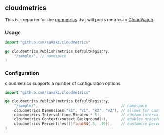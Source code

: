 cloudmetrics 
--------------

This is a reporter for the [go-metrics](https://github.com/rcrowley/go-metrics)
that will posts metrics to [CloudWatch](https://aws.amazon.com/cloudwatch/).

### Usage

```go
import "github.com/savaki/cloudmetrics"

go cloudmetrics.Publish(metrics.DefaultRegistry,
    "/sample/", // namespace
)
```

### Configuration

cloudmetrics supports a number of configuration options

```go
import "github.com/savaki/cloudmetrics"

go cloudmetrics.Publish(metrics.DefaultRegistry,
    "/sample/",                                      // namespace
    cloudmetrics.Dimensions("k1", "v1", "k2", "v2"), // allows for custom dimensions
    cloudmetrics.Interval(time.Minutes * 5),         // custom interval
    cloudmetrics.Context(context.Background()),      // enables graceful shutdown via golang.org/x/net/context 
    cloudmetrics.Percentiles([]float64{.5, .99}),    // customize percentiles for histograms and timers 
)

```
